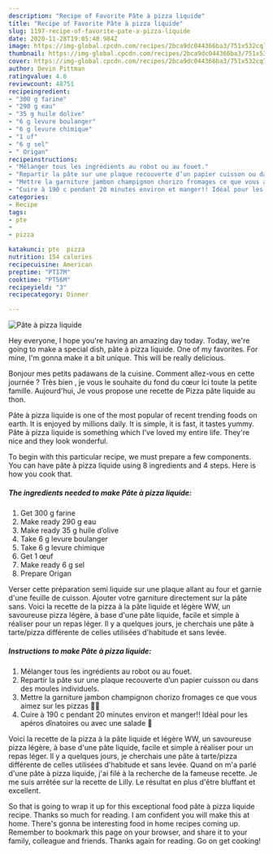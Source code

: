 ```yaml
---
description: "Recipe of Favorite Pâte à pizza liquide"
title: "Recipe of Favorite Pâte à pizza liquide"
slug: 1197-recipe-of-favorite-pate-a-pizza-liquide
date: 2020-11-28T19:05:40.984Z
image: https://img-global.cpcdn.com/recipes/2bca9dc044366ba3/751x532cq70/pate-a-pizza-liquide-photo-principale-de-la-recette.jpg
thumbnail: https://img-global.cpcdn.com/recipes/2bca9dc044366ba3/751x532cq70/pate-a-pizza-liquide-photo-principale-de-la-recette.jpg
cover: https://img-global.cpcdn.com/recipes/2bca9dc044366ba3/751x532cq70/pate-a-pizza-liquide-photo-principale-de-la-recette.jpg
author: Devin Pittman
ratingvalue: 4.6
reviewcount: 48751
recipeingredient:
- "300 g farine"
- "290 g eau"
- "35 g huile dolive"
- "6 g levure boulanger"
- "6 g levure chimique"
- "1 uf"
- "6 g sel"
- " Origan"
recipeinstructions:
- "Mélanger tous les ingrédients au robot ou au fouet."
- "Repartir la pâte sur une plaque recouverte d’un papier cuisson ou dans des moules individuels."
- "Mettre la garniture jambon champignon chorizo fromages ce que vous aimez sur les pizzas 🤷‍♀️"
- "Cuire à 190 c pendant 20 minutes environ et manger!! Idéal pour les apéros dînatoires ou avec une salade 🥗"
categories:
- Recipe
tags:
- pte
- 
- pizza

katakunci: pte  pizza 
nutrition: 154 calories
recipecuisine: American
preptime: "PT17M"
cooktime: "PT56M"
recipeyield: "3"
recipecategory: Dinner

---
```



![Pâte à pizza liquide](https://img-global.cpcdn.com/recipes/2bca9dc044366ba3/751x532cq70/pate-a-pizza-liquide-photo-principale-de-la-recette.jpg)

Hey everyone, I hope you're having an amazing day today. Today, we're going to make a special dish, pâte à pizza liquide. One of my favorites. For mine, I'm gonna make it a bit unique. This will be really delicious.

Bonjour mes petits padawans de la cuisine. Comment allez-vous en cette journée ? Très bien , je vous le souhaite du fond du cœur Ici toute la petite famille. Aujourd&#39;hui, Je vous propose une recette de Pizza pâte liquide au thon.

Pâte à pizza liquide is one of the most popular of recent trending foods on earth. It is enjoyed by millions daily. It is simple, it is fast, it tastes yummy. Pâte à pizza liquide is something which I've loved my entire life. They're nice and they look wonderful.


To begin with this particular recipe, we must prepare a few components. You can have pâte à pizza liquide using 8 ingredients and 4 steps. Here is how you cook that.

<!--inarticleads1-->

##### The ingredients needed to make Pâte à pizza liquide:

1. Get 300 g farine
1. Make ready 290 g eau
1. Make ready 35 g huile d’olive
1. Take 6 g levure boulanger
1. Take 6 g levure chimique
1. Get 1 œuf
1. Make ready 6 g sel
1. Prepare  Origan


Verser cette préparation semi liquide sur une plaque allant au four et garnie d&#39;une feuille de cuisson. Ajouter votre garniture directement sur la pâte sans. Voici la recette de la pizza à la pâte liquide et légère WW, un savoureuse pizza légère, à base d&#39;une pâte liquide, facile et simple à réaliser pour un repas léger. Il y a quelques jours, je cherchais une pâte à tarte/pizza différente de celles utilisées d&#39;habitude et sans levée. 

<!--inarticleads2-->

##### Instructions to make Pâte à pizza liquide:

1. Mélanger tous les ingrédients au robot ou au fouet.
1. Repartir la pâte sur une plaque recouverte d’un papier cuisson ou dans des moules individuels.
1. Mettre la garniture jambon champignon chorizo fromages ce que vous aimez sur les pizzas 🤷‍♀️
1. Cuire à 190 c pendant 20 minutes environ et manger!! Idéal pour les apéros dînatoires ou avec une salade 🥗


Voici la recette de la pizza à la pâte liquide et légère WW, un savoureuse pizza légère, à base d&#39;une pâte liquide, facile et simple à réaliser pour un repas léger. Il y a quelques jours, je cherchais une pâte à tarte/pizza différente de celles utilisées d&#39;habitude et sans levée. Quand on m&#39;a parlé d&#39;une pâte à pizza liquide, j&#39;ai filé à la recherche de la fameuse recette. Je me suis arrêtée sur la recette de Lilly. Le résultat en plus d&#39;être bluffant et excellent. 

So that is going to wrap it up for this exceptional food pâte à pizza liquide recipe. Thanks so much for reading. I am confident you will make this at home. There's gonna be interesting food in home recipes coming up. Remember to bookmark this page on your browser, and share it to your family, colleague and friends. Thanks again for reading. Go on get cooking!
